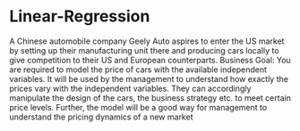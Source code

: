 # Linear-Regression

A Chinese automobile company Geely Auto aspires to enter the US market by setting up their manufacturing unit there and producing cars locally to give competition to their US and European counterparts. 
Business Goal:
You are required to model the price of cars with the available independent variables. It will be used by the management to understand how exactly the prices vary with the independent variables. They can accordingly manipulate the design of the cars, the business strategy etc. to meet certain price levels. Further, the model will be a good way for management to understand the pricing dynamics of a new market
